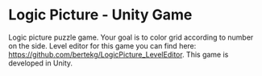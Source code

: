# Logic Picture - Unity Game
 Logic picture puzzle game. Your goal is to color grid according to number on the side. Level editor for this game you can find here: https://github.com/bertekg/LogicPicture_LevelEditor. This game is developed in Unity.